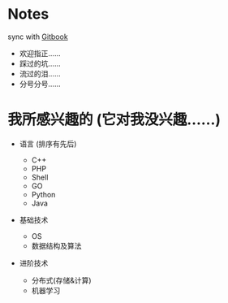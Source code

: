 # Notes
sync with [Gitbook](https://jcppython.gitbooks.io/notes/content/)

- 欢迎指正……
- 踩过的坑……
- 流过的泪……
- 分号分号……

# 我所感兴趣的 (它对我没兴趣……)
- 语言 (排序有先后)
    - C++
    - PHP
    - Shell
    - GO
    - Python
    - Java

- 基础技术
    - OS
    - 数据结构及算法

- 进阶技术
    - 分布式(存储&计算)
    - 机器学习
